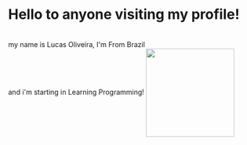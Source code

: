 <h1>Hello to anyone visiting my profile!</h1><br>
my name is Lucas Oliveira, I'm From Brazil <br>
and i'm starting in Learning Programming!


  <a href="https://github.com/walkii-dev">
  <img height="180em"  align="center" src="https://github-readme-stats.vercel.app/api/top-langs/?username=walkii-dev&layout=compact&langs_count=7&theme=react" />

